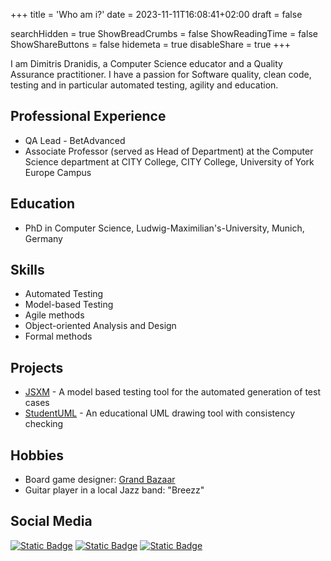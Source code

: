 +++
title = 'Who am i?'
date = 2023-11-11T16:08:41+02:00
draft = false

searchHidden = true
ShowBreadCrumbs = false
ShowReadingTime = false
ShowShareButtons = false
hidemeta = true
disableShare = true
+++

I am Dimitris Dranidis, a Computer Science educator and a Quality Assurance practitioner. I have a passion for Software quality, clean code, testing and in particular automated testing, agility and education.

## Professional Experience

- QA Lead - BetAdvanced
- Associate Professor (served as Head of Department) at the Computer Science department at CITY College, CITY College, University of York Europe Campus

## Education

- PhD in Computer Science, Ludwig-Maximilian's-University, Munich, Germany

## Skills

- Automated Testing
- Model-based Testing
- Agile methods
- Object-oriented Analysis and Design
- Formal methods

## Projects

- [JSXM](http://jsxm.org/) \- A model based testing tool for the automated generation of test cases
- [StudentUML](https://bitbucket.org/studentuml/studentuml-public/downloads/) \- An educational UML drawing tool with consistency checking

## Hobbies

- Board game designer: [Grand Bazaar](https://boardgamegeek.com/boardgame/210108/grand-bazaar)
- Guitar player in a local Jazz band: "Breezz"

## Social Media

[![Static Badge](https://img.shields.io/badge/dranidis-black?logo=github)](https://github.com/dranidis)
[![Static Badge](https://img.shields.io/badge/Dimitris_Dranidis-black?logo=linkedin)](https://www.linkedin.com/in/dranidis/)
[![Static Badge](https://img.shields.io/badge/%40dranidis-black?logo=twitter)](https://twitter.com/dranidis)

